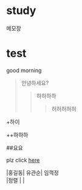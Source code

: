 # study
메모장
# test

good morning <br>

>안녕하세요?
>>하하하하
>>>허허허허허

+하이

++하하하
 
##요요 

plz click [here](https://github.com/HUNSIKLEE)



|홍길동| 유관순| 임꺽정<br>
|정렬 |     |